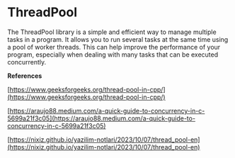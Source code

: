 # ThreadPool

The ThreadPool library is a simple and efficient way to manage multiple tasks in a program. It allows you to run several tasks at the same time using a pool of worker threads. This can help improve the performance of your program, especially when dealing with many tasks that can be executed concurrently.

**References**

[https://www.geeksforgeeks.org/thread-pool-in-cpp/](https://www.geeksforgeeks.org/thread-pool-in-cpp/)

[https://araujo88.medium.com/a-quick-guide-to-concurrency-in-c-5699a21f3c05](https://araujo88.medium.com/a-quick-guide-to-concurrency-in-c-5699a21f3c05)

[https://nixiz.github.io/yazilim-notlari/2023/10/07/thread_pool-en](https://nixiz.github.io/yazilim-notlari/2023/10/07/thread_pool-en)
